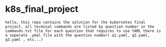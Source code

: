 # k8s_final_project
`
hello,
this repo contains the solution for the kubernetes final project.
all terminal commands are listed by question number in the commands.txt file
for each question that requires to use YAML there is a seperate .ymal file with the question number( q1.yaml, q2.yaml, q3.yaml , etc...)
`
